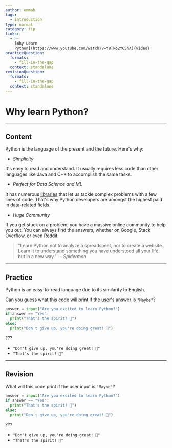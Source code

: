 ```yaml
---
author: emmab
tags:
  - introduction
type: normal
category: tip
links:
  - >-
    [Why Learn
    Python](https://www.youtube.com/watch?v=Y8Tko2YC5hA){video}
practiceQuestion:
  formats:
    - fill-in-the-gap
  context: standalone
revisionQuestion:
  formats:
    - fill-in-the-gap
  context: standalone
---
```


# Why learn Python?


---

## Content

Python is the language of the present and the future. Here's why:

- *Simplicity*

It's easy to read and understand. It usually requires less code than other languages like Java and C++ to accomplish the same tasks.
 
- *Perfect for Data Science and ML*

It has numerous [libraries](https://enki.com/glossary/general/library) that let us tackle complex problems with a few lines of code. That's why Python developers are amongst the highest paid in data-related fields.

- *Huge Community*

If you get stuck on a problem, you have a massive online community to help you out. You can always find the answers, whether on Google, Stack Overflow, or even Reddit.

> "Learn Python not to analyze a spreadsheet, nor to create a website. Learn it to understand something you have understood all your life, but in a new way." 
> -- *Spiderman*



---

## Practice

Python is an easy-to-read language due to its similarity to English.

Can you guess what this code will print if the user's answer is `"Maybe"`?

```python
answer = input("Are you excited to learn Python?")
if answer == "Yes":
  print("That's the spirit! 🎉") 
else:
  print("Don't give up, you're doing great! 🤗")
```

???

- `"Don't give up, you're doing great! 🤗"`
- `"That's the spirit! 🎉"`

---

## Revision

What will this code print if the user input is `"Maybe"`?

```python
answer = input("Are you excited to learn Python?")
if answer == "Yes":
  print("That's the spirit! 🎉") 
else:
  print("Don't give up, you're doing great! 🤗")
```

???

- `"Don't give up, you're doing great! 🤗"`
- `"That's the spirit! 🎉"`

 